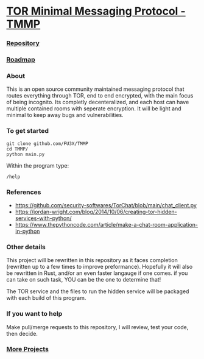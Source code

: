 # [TOR Minimal Messaging Protocol - TMMP](https://fu3x.github.io/TMMP/)

### [Repository](https://github.com/FU3X/TMMP)
### [Roadmap](https://github.com/users/FU3X/projects/2)

### About
This is an open source community maintained messaging protocol that routes everything through TOR, end to end encrypted, with the main focus of being incognito. Its completly decenteralized, and each host can have multiple contained rooms with seperate encryption. It will be light and minimal to keep away bugs and vulnerabilities.

### To get started
```
git clone github.com/FU3X/TMMP
cd TMMP/
python main.py
```

Within the program type:
```
/help
```

### References
- https://github.com/security-softwares/TorChat/blob/main/chat_client.py
- https://jordan-wright.com/blog/2014/10/06/creating-tor-hidden-services-with-python/
- https://www.thepythoncode.com/article/make-a-chat-room-application-in-python

### Other details
This project will be rewritten in this repository as it faces completion (rewritten up to a few times to improve preformance). Hopefully it will also be rewritten in Rust, and/or an even faster langauge if one comes. if you can take on such task, YOU can be the one to determine that!

The TOR service and the files to run the hidden service will be packaged with each build of this program.

### If you want to help
Make pull/merge requests to this repository, I will review, test your code, then decide.

### [More Projects](https://fu3x.github.io)
